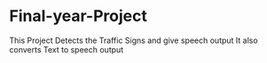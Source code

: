 # Final-year-Project
This Project Detects the Traffic Signs and give speech output
It also converts Text to speech output
